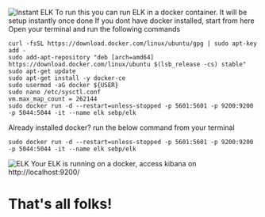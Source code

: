 ![Instant ELK](https://s3-us-west-1.amazonaws.com/iamtito-lifecycle-bucket/elk2.png)
To run this you can run ELK in a docker container. It will be setup instantly once done
If you dont have docker installed, start from here
Open your terminal and run the following commands
```
curl -fsSL https://download.docker.com/linux/ubuntu/gpg | sudo apt-key add -
sudo add-apt-repository "deb [arch=amd64] https://download.docker.com/linux/ubuntu $(lsb_release -cs) stable"
sudo apt-get update
sudo apt-get install -y docker-ce
sudo usermod -aG docker ${USER}
sudo nano /etc/sysctl.conf
vm.max_map_count = 262144
sudo docker run -d --restart=unless-stopped -p 5601:5601 -p 9200:9200 -p 5044:5044 -it --name elk sebp/elk
```

Already installed docker? run the below command from your terminal
```
sudo docker run -d --restart=unless-stopped -p 5601:5601 -p 9200:9200 -p 5044:5044 -it --name elk sebp/elk
```
![ELK](https://s3-us-west-1.amazonaws.com/iamtito-lifecycle-bucket/onlineelkk.png)
Your ELK is running on a docker, access kibana on http://localhost:9200/
# That's all folks! 

